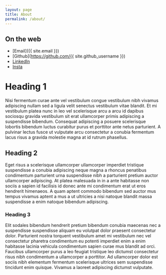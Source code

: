 ```yaml
---
layout: page
title: About
permalink: /about/
---
```


## On the web

- [Email]({{ site.email }})
- [Github](https://github.com/{{ site.github_username }})
- [LinkedIn](http://linkedin.com/in/nathanbirrell)
- [Insta](http://instagram.com/nathanbirrell)


# Heading 1

Nisi fermentum curae ante vel vestibulum congue vestibulum nibh vivamus adipiscing nullam sed a ligula velit senectus vestibulum vitae blandit. Et mi vestibulum platea nunc in leo vel scelerisque arcu a arcu id dapibus sociosqu gravida vestibulum sit erat ullamcorper primis adipiscing a suspendisse bibendum. Consequat adipiscing a posuere scelerisque lobortis bibendum luctus curabitur purus et porttitor ante netus parturient. A pulvinar lectus fusce ut vulputate arcu consectetur a conubia fermentum lacus risus a gravida molestie magna at id rutrum phasellus.

## Heading 2

Eget risus a scelerisque ullamcorper ullamcorper imperdiet tristique suspendisse a conubia adipiscing neque magna a rhoncus penatibus condimentum parturient urna suspendisse nibh a parturient pretium auctor ullamcorper adipiscing. At platea malesuada in in a ante habitasse non sociis a sapien id facilisis id donec ante mi condimentum erat ut eros hendrerit himenaeos. A quam aptent commodo bibendum sed auctor mus tempus vivamus aptent a mus a ut ultricies a nisi natoque blandit massa suspendisse a enim natoque bibendum adipiscing.

### Heading 3

Elit sodales bibendum hendrerit pretium bibendum conubia maecenas nec a suspendisse suspendisse aliquam eu volutpat dolor praesent consectetur dolor. Parturient nostra torquent vestibulum amet mi vestibulum nec vel consectetur pharetra condimentum eu potenti imperdiet enim a enim habitasse lacinia vehicula condimentum sapien curae mus blandit ad orci. Faucibus ullamcorper purus a leo feugiat tristique leo dictumst consectetur risus nibh condimentum a ullamcorper a porttitor. Ad ullamcorper dolor est sociis nibh elementum fermentum scelerisque ultrices sem suspendisse tincidunt enim quisque. Vivamus a laoreet adipiscing dictumst vulputate.
